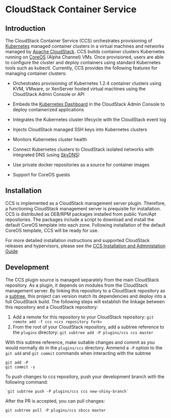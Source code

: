 # CloudStack Container Service

## Introduction

The CloudStack Container Service (CCS) orchestrates provisioning of [Kubernetes](http://kubernetes.io) managed container clusters in a virtual machines and networks managed by [Apache CloudStack](http://cloudstack.apache.org).  CCS builds container clusters Kubernetes running on [CoreOS](https://coreos.com/why/) (Alpha Channel) VMs. Once provisioned, users are able to configure the cluster and deploy containers using standard Kubernetes tools such as kubectl.  Currently, CCS provides the following features for managing container clusters:

  * Orchestrates provisioning of Kubernetes 1.2.4 container clusters using KVM, VMware, or XenServer hosted virtual machines using the CloudStack Admin Console or API 

  * Embeds the [Kubernetes Dashboard](http://kubernetes.io/docs/user-guide/ui/) in the CloudStack Admin Console to deploy containerized applications

  * Integrates the Kubernetes cluster lifecycle with the CloudStack event log

  * Injects CloudStack managed SSH keys into Kubernetes clusters

  * Monitors Kubernetes cluster health 

  * Connect Kubernetes clusters to CloudStack isolated networks with integrated DNS (using [SkyDNS](https://github.com/skynetservices/skydns))

  * Use private docker repositories as a source for container images

  * Support for CoreOS guests

## Installation

CCS is implemented as a CloudStack management server plugin. Therefore, a functioning CloudStack management server is prequisite for installation. CCS is distributed as DEB/RPM packages installed from public Yum/Apt repositories.  The packages include a script to download and install the default CoreOS template into each zone. Following installation of the default CoreOS template, CCS will be ready for use.

For more detailed installation instructions and supported CloudStack releases and hypervisors, please see the [CCS Installation and Administation Guide](https://downloads.shapeblue.com/ccs/1.0/Installation_and_Administration_Guide.pdf)

## Development

The CCS plugin source is managed separately from the main CloudStack repository.  As a plugin, it depends on modules from the CloudStack management server.  By linking this repository to a CloudStack repository as a [subtree](https://git-scm.com/book/en/v1/Git-Tools-Subtree-Merging), this project can version match its dependencies and deploy into a full CloudStack build.  The following steps will establish the linkage between this repository and a CloudStack repository:

  1. Add a remote for this repository to your CloudStack repository: `git remote add -f ccs <ccs repository fork>`
  2. From the root of your CloudStack repository, add a subtree reference to the `plugins` directory: `git subtree add -P plugins/ccs ccs master`

With this subtree reference, make suitable changes and commit as you would normally do in the `plugins/ccs` directory.  Ammend a `-P` option to the `git add` and `git commit` commands when interacting with the subtree

    git add -P
    git commit -s

To push changes to ccs repository, push your development branch with the following command:

    `git subtree push -P plugins/ccs ccs new-shiny-branch`

After the PR is accepted, you can pull changes:

   `git subtree pull -P plugins/ccs sbccs master`


